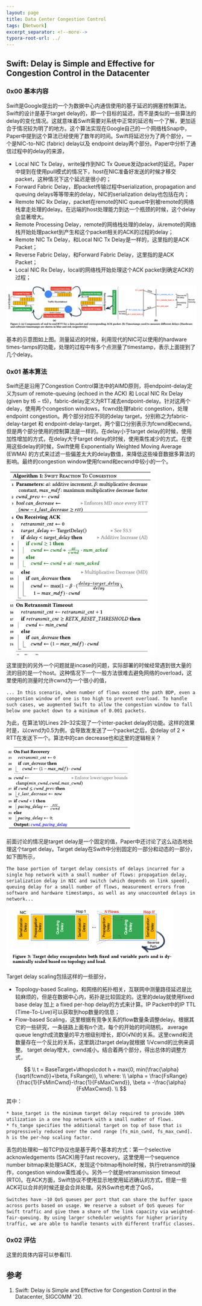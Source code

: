 ```yaml
---
layout: page
title: Data Center Congestion Control
tags: [Network]
excerpt_separator: <!--more-->
typora-root-url: ../
---
```


## Swift: Delay is Simple and Effective for Congestion Control in the Datacenter

### 0x00 基本内容

  Swift是Google提出的一个为数据中心内通信使用的基于延迟的拥塞控制算法。Swift的设计是基于target delay的，即一个目标的延迟，而不是类似的一些算法的delay的变化情况。这就意味着Swift需要对系统中正常的延迟有一个了解，更加适合于情况较为明了的地方。这个算法实现在Google自己的一个网络栈Snap中，Paper中提到这个算法已经使用了数年的时间。Swift将延迟分为了两个部分，一个是NIC-to-NIC (fabric) delay以及 endpoint delay两个部分。Paper中分析了通信过程中的delay的来源，

* Local NIC Tx Delay，write操作到NIC Tx Queue发动packet的延迟。Paper中提到在使用pull模式的情况下，host在NIC准备好发送的时候才移交packet，这种情况下这个延迟是很小的；
* Forward Fabric Delay，即packet传输过程中serialization, propagation and queuing delays等等带来的delay，NIC的serialization delay也包括在内；
* Remote NIC Rx Delay，packet在remote的NIC queue中到被remote的网络栈拿走处理的delay。在远端的host处理能力到达一个瓶颈的时候，这个delay会显著增大。
* Remote Processing Delay，remote的网络栈处理的delay，从remote的网络栈开始处理packet到产生和这个packet相关的ACK的过程的delay；
* Remote NIC Tx Delay，和Local NIC Tx Delay是一样的，这里指的是ACK Packet；
* Reverse Fabric Delay，和Forward Fabric Delay，这里指的是ACK Packet；
* Local NIC Rx Delay，local的网络栈开始处理这个ACK packet到确定ACK的过程；

<img src="/assets/png/swift-delay.png" style="zoom:67%;" />

基本的示意图如上图。测量延迟的时候，利用现代的NIC可以使用的hardware times-tamps的功能，处理的过程中有多个点测量了timestamp，表示上面提到了几个delay。

### 0x01 基本算法

Swift还是沿用了Congestion Control算法中的AIMD原则，将endpoint-delay定义为sum of remote-queuing (echoed in the ACK) 和 Local NIC Rx Delay (given by t6 − t5)，fabric-delay定义为RTT减去endpoint-delay。针对这两个delay，使用两个congestion windows，fcwnd处理fabric congestion，处理endpoint congestion。两个部分对应不同的delay target，分别称之为fabric-delay-target 和 endpoint-delay-target，两个窗口分别表示为fcwnd和ecwnd。但是两个部分使用的控制算法是一样的。在delay小于target delay的时候，使用加性增加的方式，在delay大于target delay的时候，使用乘性减少的方式。在使用这些delay的时候，Swift使用 Exponentially Weighted Moving Average (EWMA) 的方式来过滤一些偏差太大的delay数值，来降低这些噪音数据多算法的影响。最终的congestion window使用fcwnd和ecwnd中较小的一个。

<img src="/assets/png/swift-alg1.png" style="zoom:67%;" />

 这里提到的另外一个问题就是incase的问题，实际部署的时候经常遇到很大量的流的目的是一个host。这种情况下一个一般方法很难去避免网络的overload，这里使用的测量时允许cwnd为一个很小的值，

```
... In this scenario, when number of flows exceed the path BDP, even a congestion window of one is too high to prevent overload. To handle such cases, we augmented Swift to allow the congestion window to fall below one packet down to a minimum of 0.001 packets.
```

为此，在算法1的Lines 29–32实现了一个inter-packet delay的功能。这样的效果时是，以cwnd为0.5为例，会导致发发送了一个packet之后，会delay of 2 × RTT在发送下一个。算法中的can decrease也和这里的逻辑相关？

<img src="/assets/png/swift-alg2.png" style="zoom:67%;" />

前面讨论的情况是target delay是一个固定的值，Paper中还讨论了这么动态地处理这个target delay。Target delay在Swift中分别固定的一部分和动态的一部分，如下图所示，

```
The base portion of target delay consists of delays incurred for a single hop network with a small number of flows: propagation delay, serialization delay in NIC and switch (which depends on link speed), queuing delay for a small number of flows, measurement errors from software and hardware timestamps, as well as any unaccounted delays in network...
```

<img src="/assets/png/swift-target.png" style="zoom:80%;" />

Target delay scaling包括这样的一些部分，

* Topology-based Scaling，和网络的拓扑相关，互联网中测量路径延迟是比较麻烦的，但是在数据中心内，拓扑是比较固定的。这里的delay就使用fixed base delay 加上 a fixed per-hop delay的方式来计算。IP Packet中的IP TTL (Time-To-Live)可以获取到hop数量的信息；
* Flow-based Scaling，这里根据有竞争关系的flow数量条调整delay。根据其它的一些研究，一条链路上面有n个流，每个的开始的时间随机， average queue length成流数量的平方根级别增长，即O(√N)的关系。这里cwnd和流数量存在一个反比的关系，这里跳过target delay就根据 1/√cwnd的比例来调整。 target delay增大，cwnd减小。结合着两个部分，得出总体的调整方式，

$$
\\
 t = BaseTarget+\#hops\cdot h + max(0, min(\frac{\alpha}{\sqrt{fcwnd}}+\beta, FsRange)), \\
 where: \\ 
   \alpha = \frac{FsRange}{\frac{1}{FsMinCwnd}-\frac{1}{FsMaxCwnd}}, \beta = -\frac{\alpha}{FsMaxCwnd}.
\\
$$

其中：

```
* base_target is the minimum target delay required to provide 100% utilization in a one hop network with a small number of flows. 
* fs_tange specifies the additional target on top of base that is progressively reduced over the cwnd range [fs_min_cwnd, fs_max_cwnd]. h is the per-hop scaling factor. 
```

丢包的处理和一般TCP协议也是基于两个基本的方式：第一个selective acknowledgements (SACK)用于fast recovery。这里使用一个sequence number bitmap来处理SACK，发现这个bitmap有hole时候，执行retransmit的操作，congestion window乘性减小。另外一个就是retransmission timeout (RTO)。在ACK方面，Swift协议不使用显示地使用延迟确认的方式，但是一些ACK可以合并的时候还是会合并处理。另外Swift也考虑了QoS，

```
Switches have ∼10 QoS queues per port that can share the buffer space across ports based on usage. We reserve a subset of QoS queues for Swift traffic and give them a share of the link capacity via weighted-fair-queuing. By using larger scheduler weights for higher priority traffic, we are able to handle tenants with different traffic classes. 
```

### 0x02 评估

 这里的具体内容可以参看[1].

## 参考

1. Swift: Delay is Simple and Effective for Congestion Control in the Datacenter, SIGCOMM '20.

